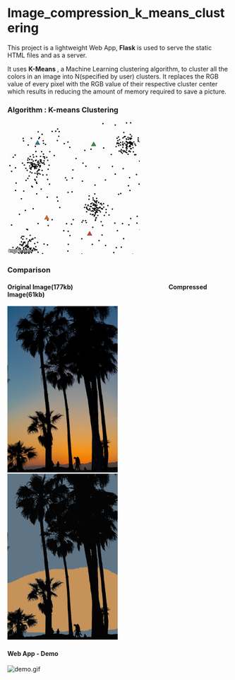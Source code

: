 # Image_compression_k_means_clustering

This project is a lightweight Web App, <b>Flask</b> is used to serve the static HTML files and as a server.

It uses <b> K-Means </b>, a Machine Learning clustering algorithm, to cluster all the colors in an image into N(specified by user) clusters. It replaces the RGB value of every pixel with the RGB value of their respective cluster center which results in reducing the amount of memory required to save a picture.




### Algorithm :  K-means Clustering

<img src="./app/assets/Kmeans_animation.gif" alt="Kmeans_animation.gif">


### Comparison


#### Original Image(177kb) &#8195;&#8195;&#8195;&#8195;&#8195;&#8195;&#8195;&#8195;&#8195;&#8195;&#8195;&#8195;&#8195;&#8195;&#8195; Compressed Image(61kb)
 
<div>
<img src="./app/assets/palm_trees.jpg" alt="palm_trees.jpg" width = 250>
 &#8195;&#8195;&#8195;&#8195;&#8195;&#8195;&#8195;&#8195;&#8195;&#8195;
<img src="./app/assets/compressed_image.png" alt="compressed_image.png" width = 250>
</div>






#### Web App - Demo


<img src="./app/assets/k-means_img_compression-demo.gif" alt="demo.gif" width = 600>






